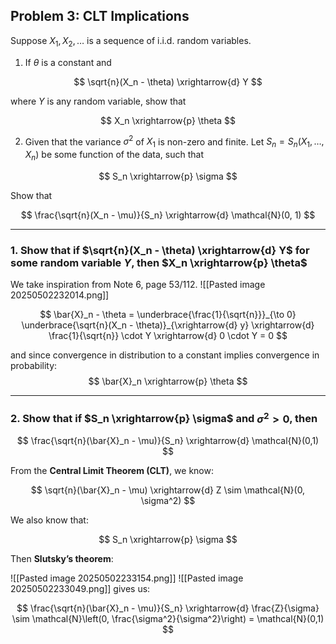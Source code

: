 ## Problem 3: CLT Implications

Suppose $X_1, X_2, \ldots$ is a sequence of i.i.d. random variables.

1. If $\theta$ is a constant and

$$
\sqrt{n}(X_n - \theta) \xrightarrow{d} Y
$$

where $Y$ is any random variable, show that

$$
X_n \xrightarrow{p} \theta
$$

2. Given that the variance $\sigma^2$ of $X_1$ is non-zero and finite. Let $S_n = S_n(X_1, \ldots, X_n)$ be some function of the data, such that

$$
S_n \xrightarrow{p} \sigma
$$

Show that

$$
\frac{\sqrt{n}(X_n - \mu)}{S_n} \xrightarrow{d} \mathcal{N}(0, 1)
$$

---

### 1. Show that if $\sqrt{n}(X_n - \theta) \xrightarrow{d} Y$ for some random variable $Y$, then $X_n \xrightarrow{p} \theta$

We take inspiration from Note 6, page 53/112.
![[Pasted image 20250502232014.png]]

$$
\bar{X}_n - \theta = \underbrace{\frac{1}{\sqrt{n}}}_{\to 0} \underbrace{\sqrt{n}(X_n - \theta)}_{\xrightarrow{d} y} \xrightarrow{d} \frac{1}{\sqrt{n}} \cdot Y \xrightarrow{d} 0 \cdot Y = 0
$$

and since convergence in distribution to a constant implies convergence in probability:
$$
\bar{X}_n \xrightarrow{p} \theta
$$

---

### 2. Show that if $S_n \xrightarrow{p} \sigma$ and $\sigma^2 > 0$, then

$$
\frac{\sqrt{n}(\bar{X}_n - \mu)}{S_n} \xrightarrow{d} \mathcal{N}(0,1)
$$

From the **Central Limit Theorem (CLT)**, we know:

$$
\sqrt{n}(\bar{X}_n - \mu) \xrightarrow{d} Z \sim \mathcal{N}(0, \sigma^2)
$$

We also know that:

$$
S_n \xrightarrow{p} \sigma
$$

Then **Slutsky’s theorem**:

![[Pasted image 20250502233154.png]]
![[Pasted image 20250502233049.png]]
gives us:

$$
\frac{\sqrt{n}(\bar{X}_n - \mu)}{S_n} \xrightarrow{d} \frac{Z}{\sigma} \sim \mathcal{N}\left(0, \frac{\sigma^2}{\sigma^2}\right) = \mathcal{N}(0,1)
$$
